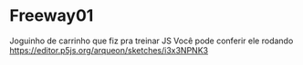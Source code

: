 # Freeway01
Joguinho de carrinho que fiz pra treinar JS
Você pode conferir ele rodando https://editor.p5js.org/arqueon/sketches/i3x3NPNK3
